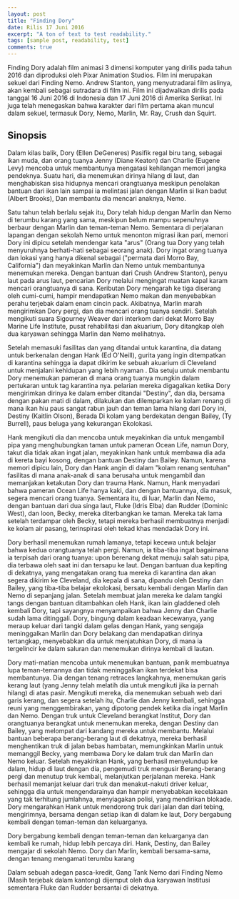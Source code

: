 ```yaml
---
layout: post
title: "Finding Dory"
date: Rilis 17 Juni 2016
excerpt: "A ton of text to test readability."
tags: [sample post, readability, test]
comments: true
---
```


Finding Dory adalah film animasi 3 dimensi komputer yang dirilis pada tahun 2016 dan diproduksi oleh Pixar Animation Studios. Film ini merupakan sekuel dari Finding Nemo. Andrew Stanton, yang menyutradarai film aslinya, akan kembali sebagai sutradara di film ini. Film ini dijadwalkan dirilis pada tanggal 16 Juni 2016 di Indonesia dan 17 Juni 2016 di Amerika Serikat. Ini juga telah menegaskan bahwa karakter dari film pertama akan muncul dalam sekuel, termasuk Dory, Nemo, Marlin, Mr. Ray, Crush dan Squirt.

## Sinopsis

Dalam kilas balik, Dory (Ellen DeGeneres) Pasifik regal biru tang, sebagai ikan muda, dan orang tuanya Jenny (Diane Keaton) dan Charlie (Eugene Levy) mencoba untuk membantunya mengatasi kehilangan memori jangka pendeknya. Suatu hari, dia menemukan dirinya hilang di laut, dan menghabiskan sisa hidupnya mencari orangtuanya meskipun penolakan bantuan dari ikan lain sampai ia melintasi jalan dengan Marlin si Ikan badut (Albert Brooks), Dan membantu dia mencari anaknya, Nemo.

Satu tahun telah berlalu sejak itu, Dory telah hidup dengan Marlin dan Nemo di terumbu karang yang sama, meskipun belum mampu sepenuhnya berbaur dengan Marlin dan teman-teman Nemo. Sementara di perjalanan lapangan dengan sekolah Nemo untuk menonton migrasi ikan pari, memori Dory ini dipicu setelah mendengar kata "arus" (Orang tua Dory yang telah menyuruhnya berhati-hati sebagai seorang anak). Dory ingat orang tuanya dan lokasi yang hanya dikenal sebagai ("permata dari Morro Bay, California") dan meyakinkan Marlin dan Nemo untuk membantunya menemukan mereka. Dengan bantuan dari Crush (Andrew Stanton), penyu laut pada arus laut, pencarian Dory melalui mengingat muatan kapal karam mencari orangtuanya di sana. Keributan Dory mengarah ke tiga diserang oleh cumi-cumi, hampir mendapatkan Nemo makan dan menyebabkan perahu terjebak dalam enam cincin pack. Akibatnya, Marlin marah mengirimkan Dory pergi, dan dia mencari orang tuanya sendiri. Setelah mengikuti suara Sigourney Weaver dari interkom dari dekat Morro Bay Marine Life Institute, pusat rehabilitasi dan akuarium, Dory ditangkap oleh dua karyawan sehingga Marlin dan Nemo melihatnya.

Setelah memasuki fasilitas dan yang ditandai untuk karantina, dia datang untuk berkenalan dengan Hank (Ed O'Neill), gurita yang ingin ditempatkan di karantina sehingga ia dapat dikirim ke sebuah akuarium di Cleveland untuk menjalani kehidupan yang lebih nyaman . Dia setuju untuk membantu Dory menemukan pameran di mana orang tuanya mungkin dalam pertukaran untuk tag karantina nya. pelarian mereka digagalkan ketika Dory mengirimkan dirinya ke dalam ember ditandai "Destiny", dan dia, bersama dengan pakan mati di dalam, dilakukan dan dilemparkan ke kolam renang di mana ikan hiu paus sangat rabun jauh dan teman lama hilang dari Dory ini, Destiny (Kaitlin Olson), Berada Di kolam yang berdekatan dengan Bailey, (Ty Burrell), paus beluga yang kekurangan Ekolokasi.

Hank mengikuti dia dan mencoba untuk meyakinkan dia untuk mengambil pipa yang menghubungkan taman untuk pameran Ocean Life, namun Dory, takut dia tidak akan ingat jalan, meyakinkan hank untuk membawa dia ada di kereta bayi kosong, dengan bantuan Destiny dan Bailey. Namun, karena memori dipicu lain, Dory dan Hank angin di dalam "kolam renang sentuhan" fasilitas di mana anak-anak di sana berusaha untuk mengambil dan memanjakan ketakutan Dory dan trauma Hank. Namun, Hank menyadari bahwa pameran Ocean Life hanya kaki, dan dengan bantuannya, dia masuk, segera mencari orang tuanya. Sementara itu, di luar, Marlin dan Nemo, dengan bantuan dari dua singa laut, Fluke (Idris Elba) dan Rudder (Dominic West), dan loon, Becky, mereka diterbangkan ke taman. Mereka tak lama setelah terdampar oleh Becky, tetapi mereka berhasil membuatnya menjadi ke kolam air pasang, terinspirasi oleh tekad khas mendadak Dory ini.

Dory berhasil menemukan rumah lamanya, tetapi kecewa untuk belajar bahwa kedua orangtuanya telah pergi. Namun, ia tiba-tiba ingat bagaimana ia terpisah dari orang tuanya: upon berenang dekat menuju salah satu pipa, dia terbawa oleh saat ini dan tersapu ke laut. Dengan bantuan dua kepiting di dekatnya, yang mengatakan orang tua mereka di karantina dan akan segera dikirim ke Cleveland, dia kepala di sana, dipandu oleh Destiny dan Bailey, yang tiba-tiba belajar ekolokasi, bersatu kembali dengan Marlin dan Nemo di sepanjang jalan. Setelah membuat jalan mereka ke dalam tangki tangs dengan bantuan ditambahkan oleh Hank, ikan lain gladdened oleh kembali Dory, tapi sayangnya menyampaikan bahwa Jenny dan Charlie sudah lama ditinggali. Dory, bingung dalam keadaan kecewanya, yang meraup keluar dari tangki dalam gelas dengan Hank, yang sengaja meninggalkan Marlin dan Dory belakang dan mendapatkan dirinya tertangkap, menyebabkan dia untuk menjatuhkan Dory, di mana ia tergelincir ke dalam saluran dan menemukan dirinya kembali di lautan.

Dory mati-matian mencoba untuk menemukan bantuan, panik membuatnya lupa teman-temannya dan tidak meninggalkan ikan terdekat bisa membantunya. Dia dengan tenang retraces langkahnya, menemukan garis kerang laut (yang Jenny telah melatih dia untuk mengikuti jika ia pernah hilang) di atas pasir. Mengikuti mereka, dia menemukan sebuah web dari garis kerang, dan segera setelah itu, Charlie dan Jenny kembali, sehingga reuni yang menggembirakan, yang dipotong pendek ketika dia ingat Marlin dan Nemo. Dengan truk untuk Cleveland berangkat Institut, Dory dan orangtuanya berangkat untuk menemukan mereka, dengan Destiny dan Bailey, yang melompat dari kandang mereka untuk membantu. Melalui bantuan beberapa berang-berang laut di dekatnya, mereka berhasil menghentikan truk di jalan bebas hambatan, memungkinkan Marlin untuk memanggil Becky, yang membawa Dory ke dalam truk dan Marlin dan Nemo keluar. Setelah meyakinkan Hank, yang berhasil menyelundup ke dalam, hidup di laut dengan dia, pengemudi truk mengusir Berang-berang pergi dan menutup truk kembali, melanjutkan perjalanan mereka. Hank berhasil memanjat keluar dari truk dan menakut-nakuti driver keluar, sehingga dia untuk mengendarainya dan hampir menyebabkan kecelakaan yang tak terhitung jumlahnya, menyiagakan polisi, yang mendirikan blokade. Dory mengarahkan Hank untuk mendorong truk dari jalan dan dari tebing, mengirimnya, bersama dengan setiap ikan di dalam ke laut, Dory bergabung kembali dengan teman-teman dan keluarganya.

Dory bergabung kembali dengan teman-teman dan keluarganya dan kembali ke rumah, hidup lebih percaya diri. Hank, Destiny, dan Bailey mengajar di sekolah Nemo. Dory dan Marlin, kembali bersama-sama, dengan tenang mengamati terumbu karang

Dalam sebuah adegan pasca-kredit, Gang Tank Nemo dari Finding Nemo (Masih terjebak dalam kantong) dijemput oleh dua karyawan Institusi sementara Fluke dan Rudder bersantai di dekatnya.

